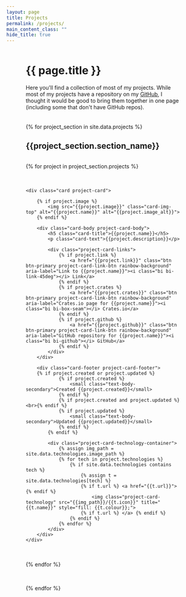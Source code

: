 ```yaml
---
layout: page
title: Projects
permalink: /projects/
main_content_class: ""
hide_title: true
---
```


<style>
    .projects-container-outer {
        display: flex;
        flex-direction: column;
        align-items: center;
    }
    .projects-container-outer > * {
        width: 80%;
    }

    .project-card-container {
        /* width: 100%; */
        display: flex;
        gap: 20px;
        flex-wrap: wrap;
        justify-content: flex-start;
    }

    .project-card-container-container {
        width: 100%;
        display: flex;
        gap: 20px;
        flex-wrap: wrap;
        justify-content: center;
    }

    @media (max-width: 767px) {
        .project-card-container {
            justify-content: center;
        }
    }

    /* .project-card-link-btn {
        margin-bottom: 16px;
    } */

    .project-card {
        width: 18rem;
        height: 450px;
    }

    /* .project-card:hover {
        width: 19rem;
    } */

    .project-card-body {
        display: flex;
        flex-direction: column;
        gap: 5px;
    }

    .project-card-technology {
        width: 18px;
        margin: 2px;
        transition: width 0.25s;
    }
    .project-card-technology:hover {
        width: 32px;
    }
    .project-card-technology-container {
        margin-left: auto;
    }

    .project-card-footer {
        display: flex;
        align-items: center;
        /* margin-top: 14px; */
    }

</style>

<div class="projects-container-outer">

<h1 class="page-title">{{ page.title }}</h1>

<div style="margin-bottom: 20px;">
    Here you'll find a collection of most of my projects.  While most of my projects have a repository on my <a href="https://github.com/atctwo">GitHub</a>, I thought it would be good to bring them together in one page (including some that don't have GitHub repos).
</div>

<div class="projects-container-inner">

{% for project_section in site.data.projects %}

<h2>{{project_section.section_name}}</h2>
<!-- <div class="project-card-container-container"> -->

<div class="project-card-container">

{% for project in project_section.projects %}

    <div class="card project-card">

        {% if project.image %}
            <img src="{{project.image}}" class="card-img-top" alt="{{project.name}}" alt="{{project.image_alt}}">
        {% endif %}

        <div class="card-body project-card-body">
            <h5 class="card-title">{{project.name}}</h5>
            <p class="card-text">{{project.description}}</p>

            <div class="project-card-links">
                {% if project.link %}
                    <a href="{{project.link}}" class="btn btn-primary project-card-link-btn rainbow-background" aria-label="Link to {{project.name}}"><i class="bi bi-link-45deg"></i> Link</a>
                {% endif %}
                {% if project.crates %}
                    <a href="{{project.crates}}" class="btn btn-primary project-card-link-btn rainbow-background" aria-label="Crates.io page for {{project.name}}"><i class="bi bi-box-seam"></i> Crates.io</a>
                {% endif %}
                {% if project.github %}
                    <a href="{{project.github}}" class="btn btn-primary project-card-link-btn rainbow-background" aria-label="GitHub repository for {{project.name}}"><i class="bi bi-github"></i> GitHub</a>
                {% endif %}
            </div>
        </div>
        
        <div class="card-footer project-card-footer">
        {% if project.created or project.updated %}
                {% if project.created %}
                    <small class="text-body-secondary">Created {{project.created}}</small>
                {% endif %}
                {% if project.created and project.updated %}<br>{% endif %}
                {% if project.updated %}
                    <small class="text-body-secondary">Updated {{project.updated}}</small>
                {% endif %}
            {% endif %}

            <div class="project-card-technology-container">
                {% assign img_path = site.data.technologies.image_path %}
                {% for tech in project.technologies %}
                    {% if site.data.technologies contains tech %}
                        {% assign t = site.data.technologies[tech] %}
                        {% if t.url %} <a href="{{t.url}}"> {% endif %}
                            <img class="project-card-technology" src="{{img_path}}/{{t.icon}}" title="{{t.name}}" style="fill: {{t.colour}};">
                        {% if t.url %} </a> {% endif %}
                    {% endif %}
                {% endfor %}
            </div>
        </div>
    </div>
    
{% endfor %}

<!-- </div> -->

</div>
<br>

{% endfor %}

</div>
</div>